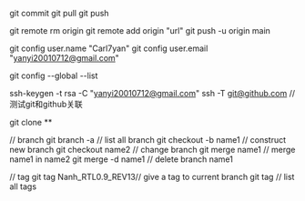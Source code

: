 git commit
git pull
git push

git remote rm origin
git remote add origin "url"
git push -u origin main


git config user.name "Carl7yan"
git config user.email "yanyi20010712@gmail.com"

git config --global --list

ssh-keygen -t rsa -C "yanyi20010712@gmail.com"
ssh -T git@github.com //测试git和github关联

git clone **



// branch
git branch -a 		// list all branch
git checkout -b name1  	// construct new branch
git checkout name2	// change branch
git merge name1 	// merge name1 in name2
git merge -d name1	// delete branch name1

// tag
git tag Nanh_RTL0.9_REV13// give a tag to current branch
git tag 		// list all tags


